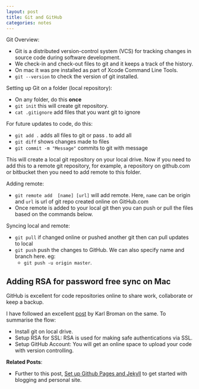 ```yaml
---
layout: post
title: Git and GitHub
categories: notes
---
```


Git Overview:
- Git is a distributed version-control system (VCS) for tracking changes in source code during software development. 
- We check-in and check-out files to git and it keeps a track of the history.
- On mac it was pre installed as part of Xcode Command Line Tools.
- `git --version` to check the version of git installed.

Setting up Git on a folder (local repository):
- On any folder, do this **once**
- `git init` this will create git repository.
- `cat .gitignore` add files that you want git to ignore

For future updates to code, do this:
- `git add .` adds all files to git or pass . to add all
- `git diff` shows changes made to files
- `git commit -m "Message"` commits to git with message

This will create a local git repository on your local drive. Now if you need to add this to a remote git repository, for example, a repository on github.com or bitbucket then you need to add remote to this folder. 

Adding remote:
- `git remote add  [name] [url]` will add remote. Here, `name` can be origin and `url` is url of git repo created online on GitHub.com
- Once remote is added to your local git then you can push or pull the files based on the commands below. 

Syncing local and remote:
- `git pull` if changed online or pushed another git then can pull updates to local
- `git push` push the changes to GitHub. We can also specify name and branch here. eg:
  - `git push -u origin master`.


## Adding RSA for password free sync on Mac

GitHub is excellent for code repositories online to share work, collaborate or keep a backup.

I have followed an excellent [post](https://kbroman.org/github_tutorial/) by Karl Broman on the same. To summarise the flow:
- Install git on local drive. 
- Setup RSA for SSL: RSA is used for making safe authentications via SSL.
- Setup GitHub Account: You will get an online space to upload your code with version controlling.

**Related Posts**:
- Further to this post, [Set up Github Pages and Jekyll](github-pages-jekyll) to get started with blogging and personal site.